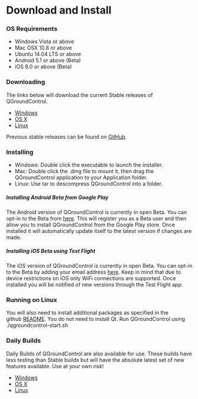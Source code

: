 # Download and Install

### OS Requirements

* Windows Vista or above
* Mac OSX 10.8 or above
* Ubuntu 14.04 LTS or above
* Android 5.1 or above (Beta)
* iOS 8.0 or above (Beta)

### Downloading

The links below will download the current Stable releases of QGroundControl.

* [Windows](https://s3-us-west-2.amazonaws.com/qgroundcontrol/v2.9.7b/qgroundcontrol-installer.exe)
* [OS X](https://s3-us-west-2.amazonaws.com/qgroundcontrol/v2.9.7b/qgroundcontrol.dmg)
* [Linux](https://s3-us-west-2.amazonaws.com/qgroundcontrol/v2.9.7b/qgroundcontrol.tar.bz2)

Previous stable releases can be found on <a href="https://github.com/mavlink/qgroundcontrol/releases/" target="_blank">GitHub</a>. 


### Installing

<ul>
	<li>Windows: Double click the executable to launch the installer.</li>
	<li>Mac: Double click the .dmg file to mount it, then drag the QGroundControl application to your Application folder.</li>
	<li>Linux: Use tar to descompress QGroundControl into a folder.</li>
</ul>

##### Installing Android Beta from Google Play

The Android version of QGroundControl is currently in open Beta. You can opt-in to the Beta from [here](https://play.google.com/apps/testing/org.mavlink.qgroundcontrol). This will register you as a Beta user and then allow you to install QGroundControl from the Google Play store. Once installed it will automatically update itself to the latest version if changes are made.

##### Installing iOS Beta using Test Flight

The iOS version of QGroundControl is currently in open Beta. You can opt-in to the Beta by adding your email address [here](https://github.com/mavlink/qgroundcontrol/issues/3509). Keep in mind that due to device restrictions on iOS only WiFi connections are supported. Once installed you will be notified of new versions through the Test Flight app.

### Running on Linux

You will also need to install additional packages as specified in the github <a class="urlextern" title="https://github.com/mavlink/qgroundcontrol" href="https://github.com/mavlink/qgroundcontrol" rel="nofollow">README</a>. You do not need to install Qt. Run QGroundControl using ./qgroundcontrol-start.sh

### Daily Builds

Daily Builds of QGroundControl are also available for use. These builds have less testing than Stable builds but will have the absolute latest set of new features available. Use at your own risk!

* [Windows](https://s3-us-west-2.amazonaws.com/qgroundcontrol/master/qgroundcontrol-installer.exe)
* [OS X](https://s3-us-west-2.amazonaws.com/qgroundcontrol/master/qgroundcontrol.dmg)
* [Linux](https://s3-us-west-2.amazonaws.com/qgroundcontrol/master/qgroundcontrol.tar.bz2)
